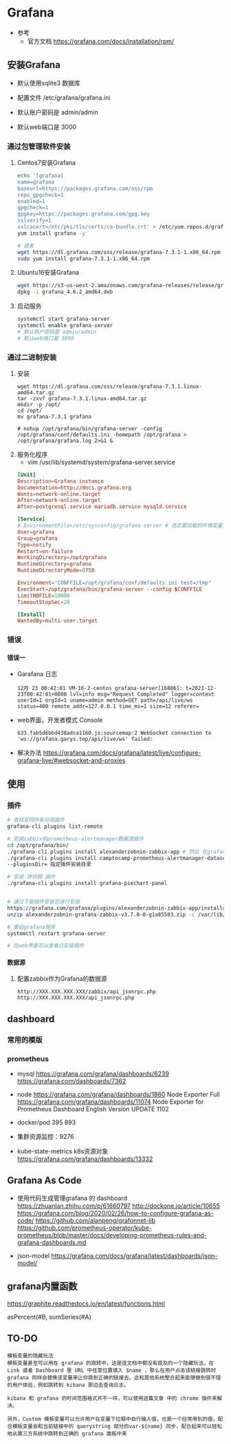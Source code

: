 
# Grafana
- 参考
    - 官方文档 https://grafana.com/docs/installation/rpm/
## 安装Grafana
- 默认使用sqlite3 数据库
- 配置文件 /etc/grafana/grafana.ini

- 默认账户密码是 admin/admin
- 默认web端口是 3000
### 通过包管理软件安装
1. Centos7安装Grafana
    ```bash
    echo '[grafana]
    name=grafana
    baseurl=https://packages.grafana.com/oss/rpm
    repo_gpgcheck=1
    enabled=1
    gpgcheck=1
    gpgkey=https://packages.grafana.com/gpg.key
    sslverify=1
    sslcacert=/etc/pki/tls/certs/ca-bundle.crt' > /etc/yum.repos.d/grafana.repo
    yum install grafana -y 

    # 或者
    wget https://dl.grafana.com/oss/release/grafana-7.3.1-1.x86_64.rpm 
    sudo yum install grafana-7.3.1-1.x86_64.rpm 
    ```

2. Ubuntu16安装Grafana
    ```bash
    wget https://s3-us-west-2.amazonaws.com/grafana-releases/release/grafana_4.6.2_amd64.deb
    dpkg -i grafana_4.6.2_amd64.deb
    ```

3. 启动服务
    ```bash
    systemctl start grafana-server
    systemctl enable grafana-server
    # 默认账户密码是 admin/admin
    # 默认web端口是 3000
    ```
### 通过二进制安装
1. 安装
    ```shell
    wget https://dl.grafana.com/oss/release/grafana-7.3.1.linux-amd64.tar.gz
    tar -zxvf grafana-7.3.1.linux-amd64.tar.gz
    mkdir -p /opt/
    cd /opt/
    mv grafana-7.3.1 grafana

    # nohup /opt/grafana/bin/grafana-server -config /opt/grafana/conf/defaults.ini -homepath /opt/grafana > /opt/grafana/grafana.log 2>&1 &
    ```
2. 服务化程序
    - vim /usr/lib/systemd/system/grafana-server.service
    ```conf
    [Unit]
    Description=Grafana instance
    Documentation=http://docs.grafana.org
    Wants=network-online.target
    After=network-online.target
    After=postgresql.service mariadb.service mysqld.service

    [Service]
    # EnvironmentFile=/etc/sysconfig/grafana-server # 选定要加载的环境变量文件
    User=grafana
    Group=grafana
    Type=notify
    Restart=on-failure
    WorkingDirectory=/opt/grafana
    RuntimeDirectory=grafana
    RuntimeDirectoryMode=0750

    Environment="CONFFILE=/opt/grafana/conf/defaults.ini test=/tmp"
    ExecStart=/opt/grafana/bin/grafana-server --config $CONFFILE
    LimitNOFILE=10000
    TimeoutStopSec=20

    [Install]
    WantedBy=multi-user.target

    ```

### 错误
#### 错误一
- Garafana 日志
    ```log
    12月 23 00:42:01 VM-16-2-centos grafana-server[16806]: t=2021-12-23T00:42:01+0800 lvl=info msg="Request Completed" logger=context userId=1 orgId=1 uname=admin method=GET path=/api/live/ws status=400 remote_addr=127.0.0.1 time_ms=1 size=12 referer=
    ```
- web界面，开发者模式 Console
    ```log
    633.fab5d6bbd438adca1160.js:sourcemap:2 WebSocket connection to 'ws://grafana.garys.top/api/live/ws' failed: 
    ```
- 解决办法 https://grafana.com/docs/grafana/latest/live/configure-grafana-live/#websocket-and-proxies

## 使用
### 插件
```bash
# 查找官网所有可用插件
grafana-cli plugins list-remote

# 安装zabbix和prometheus-alertmanager数据源插件
cd /opt/grafana/bin/
./grafana-cli plugins install alexanderzobnin-zabbix-app # 然后 在grafana界面 -> Configuration -> Plguins -> zabbix中启用
./grafana-cli plugins install camptocamp-prometheus-alertmanager-datasource
--pluginsDir= 指定插件安装目录

# 安装 饼状图 插件
./grafana-cli plugins install grafana-piechart-panel 


# 通过下载插件安装包进行安装
https://grafana.com/grafana/plugins/alexanderzobnin-zabbix-app/installation
unzip alexanderzobnin-grafana-zabbix-v3.7.0-0-g1a85503.zip -c /var/lib/grafana/plugins/

# 重启grafana服务
systemctl restart grafana-server

# 在web界面可以查看已安装插件
```

#### 数据源
1. 配置zabbix作为Grafana的数据源
    ```text
    http://XXX.XXX.XXX.XXX/zabbix/api_jsonrpc.php
    http://XXX.XXX.XXX.XXX/api_jsonrpc.php
    ```


## dashboard
### 常用的模版
### prometheus
- mysql
    https://grafana.com/grafana/dashboards/6239
    https://grafana.com/dashboards/7362

- node
    https://grafana.com/grafana/dashboards/1860   Node Exporter Full
    https://grafana.com/grafana/dashboards/11074   Node Exporter for Prometheus Dashboard English Version UPDATE 1102

- docker/pod
    395 
    893

- 集群资源监控：9276

- kube-state-metrics k8s资源对象
    https://grafana.com/grafana/dashboards/13332

## Grafana As Code
- 使用代码生成管理grafana 的 dashboard
https://zhuanlan.zhihu.com/p/61660797
http://dockone.io/article/10655
https://grafana.com/blog/2020/02/26/how-to-configure-grafana-as-code/
https://github.com/alanpeng/grafonnet-lib
https://github.com/prometheus-operator/kube-prometheus/blob/master/docs/developing-prometheus-rules-and-grafana-dashboards.md

- json-model
https://grafana.com/docs/grafana/latest/dashboards/json-model/


## grafana内置函数
https://graphite.readthedocs.io/en/latest/functions.html

asPercent(#B, sumSeries(#A)

## TO-DO
```
模板变量的隐藏玩法
模板变量甚至可以用在 grafana 的跳转中，这是连文档中都没有提及的一个隐藏玩法，在 Link 或者 Dashboard 里 URL 中任意位置填入 $name ，那么在用户点击该链接跳转时 grafana 同样会替换该变量来让你跳到正确的链接去。这和其他系统整合起来能够做到很不错的用户体验，例如跳转到 kibana 那边去查询日志。

kibana 和 grafana 的时间范围格式并不一样，可以使用这篇文章 中的 chrome 插件来解决。

另外，Custom 模板变量可以允许用户在变量下拉框中自行输入值，也是一个经常用到的值，配合模板变量会和当前链接中的 querystring 部分的var-${name} 同步，配合起来可以轻松地从第三方系统中跳转到正确的 grafana 面板中来
```
